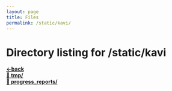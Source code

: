 ```yaml
---
layout: page
title: Files
permalink: /static/kavi/
---
```


# Directory listing for /static/kavi
[**<-back**](/static)  
[**:file_folder: tmp/**](/static/kavi/tmp)  
[**:file_folder: progress_reports/**](/static/kavi/progress_reports)  
